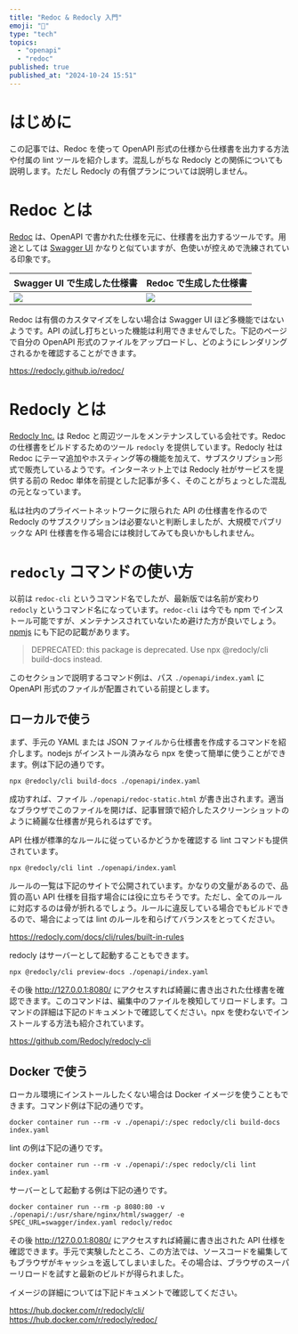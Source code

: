 ```yaml
---
title: "Redoc & Redocly 入門"
emoji: "📝"
type: "tech"
topics:
  - "openapi"
  - "redoc"
published: true
published_at: "2024-10-24 15:51"
---
```


# はじめに

この記事では、Redoc を使って OpenAPI 形式の仕様から仕様書を出力する方法や付属の lint ツールを紹介します。混乱しがちな Redocly との関係についても説明します。ただし Redocly の有償プランについては説明しません。

# Redoc とは

[Redoc](https://github.com/Redocly/redoc) は、OpenAPI で書かれた仕様を元に、仕様書を出力するツールです。用途としては [Swagger UI](https://swagger.io/tools/swagger-ui/) かなりと似ていますが、色使いが控えめで洗練されている印象です。

Swagger UI で生成した仕様書 | Redoc で生成した仕様書
-- | --
![](https://storage.googleapis.com/zenn-user-upload/4eb16e0611ff-20241024.png) | ![](https://storage.googleapis.com/zenn-user-upload/deadd71dd788-20241024.png)

Redoc は有償のカスタマイズをしない場合は Swagger UI ほど多機能ではないようです。API の試し打ちといった機能は利用できませんでした。下記のページで自分の OpenAPI 形式のファイルをアップロードし、どのようにレンダリングされるかを確認することができます。

https://redocly.github.io/redoc/

# Redocly とは

[Redocly Inc.](https://redocly.com/) は Redoc と周辺ツールをメンテナンスしている会社です。Redoc の仕様書をビルドするためのツール `redocly` を提供しています。Redocly 社はRedoc にテーマ追加やホスティング等の機能を加えて、サブスクリプション形式で販売しているようです。インターネット上では Redocly 社がサービスを提供する前の Redoc 単体を前提とした記事が多く、そのことがちょっとした混乱の元となっています。

私は社内のプライベートネットワークに限られた API の仕様書を作るので Redocly のサブスクリプションは必要ないと判断しましたが、大規模でパブリックな API 仕様書を作る場合には検討してみても良いかもしれません。

# `redocly` コマンドの使い方

以前は `redoc-cli` というコマンド名でしたが、最新版では名前が変わり `redocly` というコマンド名になっています。`redoc-cli` は今でも npm でインストール可能ですが、メンテナンスされていないため避けた方が良いでしょう。 [npmjs](https://www.npmjs.com/package/redoc-cli) にも下記の記載があります。

> DEPRECATED: this package is deprecated. Use npx @redocly/cli build-docs <api> instead.

このセクションで説明するコマンド例は、パス `./openapi/index.yaml` に OpenAPI 形式のファイルが配置されている前提とします。

## ローカルで使う

まず、手元の YAML または JSON ファイルから仕様書を作成するコマンドを紹介します。nodejs がインストール済みなら npx を使って簡単に使うことができます。例は下記の通りです。

```
npx @redocly/cli build-docs ./openapi/index.yaml
```

成功すれば、ファイル `./openapi/redoc-static.html` が書き出されます。適当なブラウザでこのファイルを開けば、記事冒頭で紹介したスクリーンショットのように綺麗な仕様書が見られるはずです。

API 仕様が標準的なルールに従っているかどうかを確認する lint コマンドも提供されています。

```
npx @redocly/cli lint ./openapi/index.yaml
```

ルールの一覧は下記のサイトで公開されています。かなりの文量があるので、品質の高い API 仕様を目指す場合には役に立ちそうです。ただし、全てのルールに対応するのは骨が折れるでしょう。ルールに違反している場合でもビルドできるので、場合によっては lint のルールを和らげてバランスをとってください。

https://redocly.com/docs/cli/rules/built-in-rules

redocly はサーバーとして起動することもできます。

```
npx @redocly/cli preview-docs ./openapi/index.yaml
```

その後 http://127.0.0.1:8080/ にアクセスすれば綺麗に書き出された仕様書を確認できます。このコマンドは、編集中のファイルを検知してリロードします。コマンドの詳細は下記のドキュメントで確認してください。npx を使わないでインストールする方法も紹介されています。

https://github.com/Redocly/redocly-cli

## Docker で使う

ローカル環境にインストールしたくない場合は Docker イメージを使うこともできます。コマンド例は下記の通りです。

```
docker container run --rm -v ./openapi/:/spec redocly/cli build-docs index.yaml
```

lint の例は下記の通りです。

```
docker container run --rm -v ./openapi/:/spec redocly/cli lint index.yaml
```

サーバーとして起動する例は下記の通りです。

```
docker container run --rm -p 8080:80 -v ./openapi/:/usr/share/nginx/html/swagger/ -e SPEC_URL=swagger/index.yaml redocly/redoc
```

その後 http://127.0.0.1:8080/ にアクセスすれば綺麗に書き出された API 仕様を確認できます。手元で実験したところ、この方法では、ソースコードを編集してもブラウザがキャッシュを返してしまいました。その場合は、ブラウザのスーパーリロードを試すと最新のビルドが得られました。

イメージの詳細については下記ドキュメントで確認してください。

https://hub.docker.com/r/redocly/cli/
https://hub.docker.com/r/redocly/redoc/
